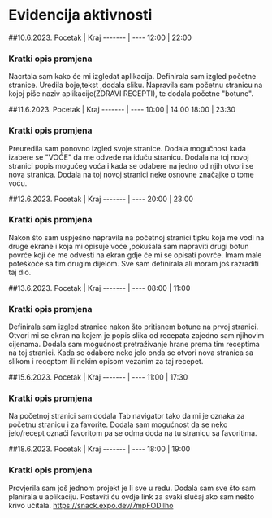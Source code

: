 # Evidencija aktivnosti
##10.6.2023.
Pocetak | Kraj
------- | ----
12:00  | 22:00
### Kratki opis promjena
Nacrtala sam kako će mi izgledat aplikacija.
Definirala sam izgled početne stranice.
Uredila boje,tekst ,dodala sliku.
Napravila sam početnu stranicu na kojoj piše naziv aplikacije(ZDRAVI RECEPTI), te dodala početne "botune".

##11.6.2023.
Pocetak | Kraj
------- | ----
10:00  | 14:00
18:00  | 23:30
### Kratki opis promjena
Preuredila sam ponovno izgled svoje stranice.
Dodala mogučnost kada izabere se "VOĆE" da me odvede na iduću stranicu.
Dodala na toj novoj stranici popis mogućeg voća i kada se odabere na jedno od njih otvori se nova stranica.
Dodala na toj novoj stranici neke osnovne značajke o tome voću.

##12.6.2023.
Pocetak | Kraj
------- | ----
20:00  | 23:00

### Kratki opis promjena
Nakon što sam uspješno napravila na početnoj stranici tipku koja me vodi na druge ekrane i koja mi opisuje voće ,pokušala sam napraviti drugi botun povrće koji će me odvesti na ekran gdje će mi se opisati povrće.
Imam male poteškoće sa tim drugim dijelom. 
Sve sam definirala ali moram još razraditi taj dio.

##13.6.2023.
Pocetak | Kraj
------- | ----
08:00  | 11:00

### Kratki opis promjena
Definirala sam izgled stranice nakon što pritisnem botune na prvoj stranici. 
Otvori mi se ekran na kojem je popis slika od recepata zajedno sam njihovim cijenama.
Dodala sam mogućnost pretraživanje hrane prema tim receptima na toj stranici.
Kada se odabere neko jelo onda se otvori nova stranica sa slikom i receptom ili nekim opisom vezanim za taj recepet.

##15.6.2023.
Pocetak | Kraj
------- | ----
11:00  | 17:30

### Kratki opis promjena
Na početnoj stranici sam dodala Tab navigator tako da mi je oznaka za početnu stranicu i za favorite.
Dodala sam mogućnost da se neko jelo/recept oznaći favoritom pa se odma doda na tu stranicu sa favoritima.

##18.6.2023.
Pocetak | Kraj
------- | ----
18:00  | 19:00

### Kratki opis promjena
Provjerila sam još jednom projekt je li sve u redu. 
Dodala sam sve što sam planirala u aplikaciju. 
Postaviti ću ovdje link za svaki slučaj ako sam nešto krivo učitala.
https://snack.expo.dev/7mpFODIlho
